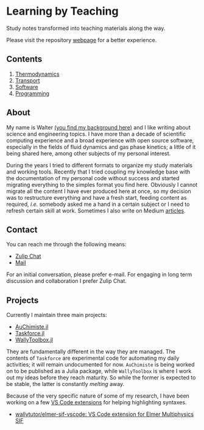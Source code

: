 # Learning by Teaching

Study notes transformed into teaching materials along the way.

Please visit the repository [webpage](https://wallytutor.github.io/learning-by-teaching/) for a better experience.

## Contents

1. [Thermodynamics](thermodynamics/README.md)
2. [Transport](transport/README.md)
3. [Software](software/README.md)
4. [Programming](programming/README.md)

## About

My name is Walter [(you find my background here)](curriculum/curriculum.pdf) and I like writing about science and engineering topics. I have more than a decade of scientific computing experience and a broad experience with open source software, especially in the fields of fluid dynamics and gas phase kinetics; a little of it being shared here, among other subjects of my personal interest.

During the years I tried to different formats to organize my study materials and working tools. Recently that I tried coupling my knowledge base with the documentation of my personal code without success and started migrating everything to the simples format you find here. Obviously I cannot migrate all the content I have ever produced here at once, so my decision was to restructure everything and have a fresh start, feeding content as required, *i.e.* somebody asked me a hand in a certain subject or I need to refresh certain skill at work. Sometimes I also write on Medium [articles](https://medium.com/@waltermateriais).

## Contact

You can reach me through the following means:

- [Zulip Chat](https://wallytutor.zulipchat.com)
- [Mail](mailto:walter.dalmazsilva.manager@gmail.com)

For an initial conversation, please prefer e-mail. For engaging in long term discussion and collaboration I prefer Zulip Chat.

## Projects

Currently I maintain three main projects:

- [AuChimiste.jl](https://wallytutor.github.io/AuChimiste.jl/dev/)
- [Taskforce.jl](https://github.com/wallytutor/Taskforce.jl)
- [WallyToolbox.jl](https://wallytutor.github.io/WallyToolbox.jl/dev/)

They are fundamentally different in the way they are managed.  The contents of `Taskforce` are experimental code for automating my daily activities; it will remain undocumented for now. `AuChimiste` is being worked on to be published as a Julia package, while `WallyToolbox` is where I work out my ideas before they reach maturity. So while the former is expected to be stable, the latter is constantly *melting* away.

Because of the very specific nature of some of my research, I have been working on a few [VS Code extensions](software/vscode.md) for helping highlighting syntaxes.

- [wallytutor/elmer-sif-vscode: VS Code extension for Elmer Multiphysics SIF](https://github.com/wallytutor/elmer-sif-vscode)
